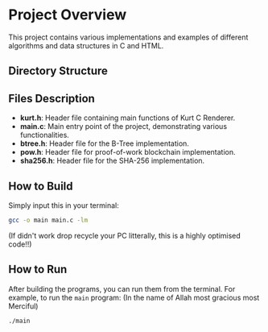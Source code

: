 # Project Overview

This project contains various implementations and examples of different algorithms and data structures in C and HTML.

## Directory Structure
## Files Description

- **kurt.h**: Header file containing main functions of Kurt C Renderer.
- **main.c**: Main entry point of the project, demonstrating various functionalities.
- **btree.h**: Header file for the B-Tree implementation.
- **pow.h**: Header file for proof-of-work blockchain implementation.
- **sha256.h**: Header file for the SHA-256 implementation.

## How to Build

Simply input this in your terminal:
```sh
gcc -o main main.c -lm
```
(If didn't work drop recycle your PC litterally, this is a highly optimised code!!)

## How to Run

After building the programs, you can run them from the terminal. For example, to run the `main` program: (In the name of Allah most gracious most Merciful)

```sh
./main
```